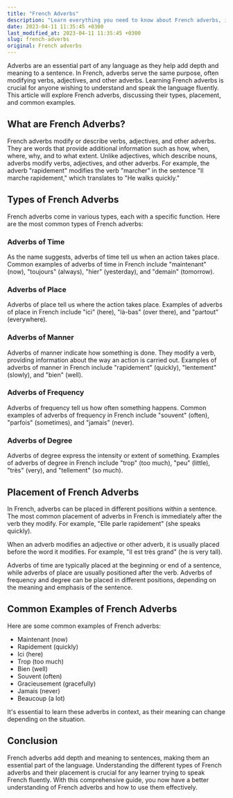 ```yaml
---
title: "French Adverbs"
description: "Learn everything you need to know about French adverbs, including their types, placement, and common examples."
date: 2023-04-11 11:35:45 +0300
last_modified_at: 2023-04-11 11:35:45 +0300
slug: french-adverbs
original: French adverbs
---
```

Adverbs are an essential part of any language as they help add depth and meaning to a sentence. In French, adverbs serve the same purpose, often modifying verbs, adjectives, and other adverbs. Learning French adverbs is crucial for anyone wishing to understand and speak the language fluently. This article will explore French adverbs, discussing their types, placement, and common examples.

## What are French Adverbs?

French adverbs modify or describe verbs, adjectives, and other adverbs. They are words that provide additional information such as how, when, where, why, and to what extent. Unlike adjectives, which describe nouns, adverbs modify verbs, adjectives, and other adverbs. For example, the adverb "rapidement" modifies the verb "marcher" in the sentence "Il marche rapidement," which translates to "He walks quickly."

## Types of French Adverbs

French adverbs come in various types, each with a specific function. Here are the most common types of French adverbs:

### Adverbs of Time
As the name suggests, adverbs of time tell us when an action takes place. Common examples of adverbs of time in French include "maintenant" (now), "toujours" (always), "hier" (yesterday), and "demain" (tomorrow).

### Adverbs of Place
Adverbs of place tell us where the action takes place. Examples of adverbs of place in French include "ici" (here), "là-bas" (over there), and "partout" (everywhere).

### Adverbs of Manner
Adverbs of manner indicate how something is done. They modify a verb, providing information about the way an action is carried out. Examples of adverbs of manner in French include "rapidement" (quickly), "lentement" (slowly), and "bien" (well).

### Adverbs of Frequency
Adverbs of frequency tell us how often something happens. Common examples of adverbs of frequency in French include "souvent" (often), "parfois" (sometimes), and "jamais" (never).

### Adverbs of Degree
Adverbs of degree express the intensity or extent of something. Examples of adverbs of degree in French include "trop" (too much), "peu" (little), "très" (very), and "tellement" (so much).

## Placement of French Adverbs

In French, adverbs can be placed in different positions within a sentence. The most common placement of adverbs in French is immediately after the verb they modify. For example, "Elle parle rapidement" (she speaks quickly).

When an adverb modifies an adjective or other adverb, it is usually placed before the word it modifies. For example, "Il est très grand" (he is very tall).

Adverbs of time are typically placed at the beginning or end of a sentence, while adverbs of place are usually positioned after the verb. Adverbs of frequency and degree can be placed in different positions, depending on the meaning and emphasis of the sentence.

## Common Examples of French Adverbs

Here are some common examples of French adverbs:

- Maintenant (now)
- Rapidement (quickly)
- Ici (here)
- Trop (too much)
- Bien (well)
- Souvent (often)
- Gracieusement (gracefully)
- Jamais (never)
- Beaucoup (a lot)

It's essential to learn these adverbs in context, as their meaning can change depending on the situation.

## Conclusion

French adverbs add depth and meaning to sentences, making them an essential part of the language. Understanding the different types of French adverbs and their placement is crucial for any learner trying to speak French fluently. With this comprehensive guide, you now have a better understanding of French adverbs and how to use them effectively.